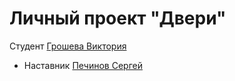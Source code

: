 # Личный проект "Двери"
Студент [Грошева Виктория](https://t.me/zazazzzu)
* Наставник [Печинов Сергей](https://t.me/SergeyPechinov)